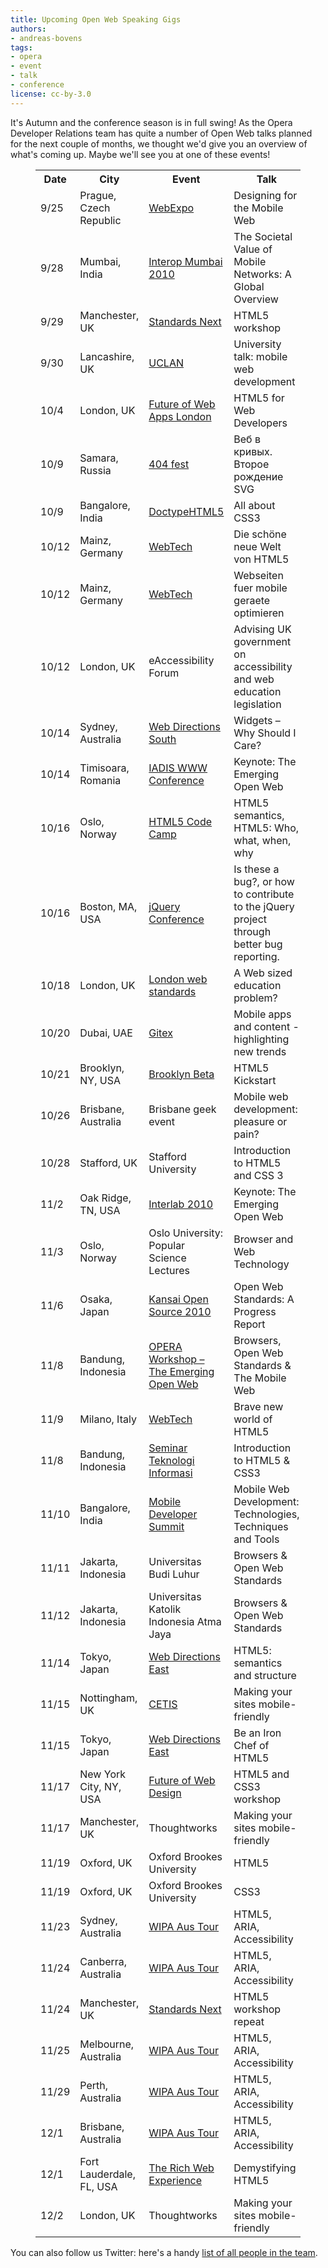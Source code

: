 ```yaml
---
title: Upcoming Open Web Speaking Gigs
authors:
- andreas-bovens
tags:
- opera
- event
- talk
- conference
license: cc-by-3.0
---
```


<p>It&#39;s Autumn and the conference season is in full swing! As the Opera Developer Relations team has quite a number of Open Web talks planned for the next couple of months, we thought we&#39;d give you an overview of what&#39;s coming up. Maybe we&#39;ll see you at one of these events!</p>

<figure block="figure">
<table id="events">
	<tr>
		<th>Date</th>
		<th>City</th>
		<th>Event</th>
		<th>Talk</th>
		<th>Speaker</th>
	</tr>
	<tr>
		<td>9/25</td>
		<td>Prague, Czech Republic</td>
		<td><a href="http://webexpo.net/talk/designing-for-the-mobile-web">WebExpo</a></td>
		<td>Designing for the Mobile Web</td>
		<td><a href="http://twitter.com/zibin/">Zi Bin</a></td>
	</tr>
	<tr>
		<td>9/28</td>
		<td>Mumbai, India</td>
		<td><a href="http://www.interop.in">Interop Mumbai 2010</a></td>
		<td>The Societal Value of Mobile Networks: A Global Overview</td>
		<td><a href="http://twitter.com/shwetank/">Shwetank</a></td>
	</tr>
	<tr>
		<td>9/29</td>
		<td>Manchester, UK</td>
		<td><a href="http://standards-next.org">Standards Next</a></td>
		<td>HTML5 workshop</td>
		<td><a href="http://twitter.com/brucel/">Bruce</a></td>
	</tr>
	<tr>
		<td>9/30</td>
		<td>Lancashire, UK</td>
		<td><a href="http://www.uclan.ac.uk">UCLAN</a></td>
		<td>University talk: mobile web development</td>
		<td><a href="http://twitter.com/chrisdavidmills/">Chris</a></td>
	</tr>
	<tr>
		<td>10/4</td>
		<td>London, UK</td>
		<td><a href="http://futureofwebapps.com/london-2010/schedule">Future of Web Apps London</a></td>
		<td>HTML5 for Web Developers</td>
		<td><a href="http://twitter.com/mollydotcom/">Molly</a></td>
	</tr>
	<tr>
		<td>10/9</td>
		<td>Samara, Russia</td>
		<td><a href="http://2010.404fest.ru/themes/report-101">404 fest</a></td>
		<td>Веб в кривых. Второе рождение SVG</td>
		<td><a href="http://twitter.com/pepelsbey/">Vadim</a></td>
	</tr>
	<tr>
		<td>10/9</td>
		<td>Bangalore, India</td>
		<td><a href="http://www.doctypehtml5.in">DoctypeHTML5</a></td>
		<td>All about CSS3</td>
		<td><a href="http://twitter.com/shwetank/">Shwetank</a></td>
	</tr>
	<tr>
		<td>10/12</td>
		<td>Mainz, Germany</td>
		<td><a href="http://webtechcon.de/2010/sessions">WebTech</a></td>
		<td>Die schöne neue Welt von HTML5</td>
		<td><a href="http://twitter.com/patrick_h_lauke/">Patrick</a></td>
	</tr>
	<tr>
		<td>10/12</td>
		<td>Mainz, Germany</td>
		<td><a href="http://webtechcon.de/2010/sessions">WebTech</a></td>
		<td>Webseiten fuer mobile geraete optimieren</td>
		<td><a href="http://twitter.com/patrick_h_lauke/">Patrick</a></td>
	</tr>
	<tr>
		<td>10/12</td>
		<td>London, UK</td>
		<td>eAccessibility Forum</td>
		<td>Advising UK government on accessibility and web education legislation</td>
		<td><a href="http://twitter.com/chrisdavidmills/">Chris</a></td>
	</tr>
	<tr>
		<td>10/14</td>
		<td>Sydney, Australia</td>
		<td><a href="http://south10.webdirections.org/program/w3c">Web Directions South</a></td>
		<td>Widgets – Why Should I Care?</td>
		<td><a href="http://twitter.com/ourmaninjapan/">Daniel</a></td>
	</tr>
	<tr>
		<td>10/14</td>
		<td>Timisoara, Romania</td>
		<td><a href="http://www.internet-conf.org">IADIS WWW Conference</a></td>
		<td>Keynote: The Emerging Open Web</td>
		<td><a href="http://twitter.com/mollydotcom/">Molly</a></td>
	</tr>
	<tr>
		<td>10/16</td>
		<td>Oslo, Norway</td>
		<td><a href="http://wiki.cantara.no/display/PE/HTML+5+Code+Camp">HTML5 Code Camp</a></td>
		<td>HTML5 semantics, HTML5: Who, what, when, why</td>
		<td><a href="http://twitter.com/brucel/">Bruce</a></td>
	</tr>
	<tr>
		<td>10/16</td>
		<td>Boston, MA, USA</td>
		<td><a href="http://events.jquery.org/2010/boston/schedule">jQuery Conference</a></td>
		<td>Is these a bug?, or how to contribute to the jQuery project through better bug reporting.</td>
		<td><a href="http://twitter.com/miketaylr/">Mike</a></td>
	</tr>
	<tr>
		<td>10/18</td>
		<td>London, UK</td>
		<td><a href="http://www.londonwebstandards.org">London web standards</a></td>
		<td>A Web sized education problem?</td>
		<td><a href="http://twitter.com/chrisdavidmills/">Chris</a></td>
	</tr>
	<tr>
		<td>10/20</td>
		<td>Dubai, UAE</td>
		<td><a href="http://www.gitex.com">Gitex</a></td>
		<td>Mobile apps and content - highlighting new trends</td>
		<td><a href="http://twitter.com/shwetank/">Shwetank</a></td>
	</tr>
	<tr>
		<td>10/21</td>
		<td>Brooklyn, NY, USA</td>
		<td><a href="http://brooklynbeta.org/workshops">Brooklyn Beta</a></td>
		<td>HTML5 Kickstart</td>
		<td><a href="http://twitter.com/patrick_h_lauke/">Patrick</a></td>
	</tr>
	<tr>
		<td>10/26</td>
		<td>Brisbane, Australia</td>
		<td>Brisbane geek event</td>
		<td>Mobile web development: pleasure or pain?</td>
		<td><a href="http://twitter.com/chrisdavidmills/">Chris</a></td>
	</tr>
	<tr>
		<td>10/28</td>
		<td>Stafford, UK</td>
		<td>Stafford University</td>
		<td>Introduction to HTML5 and CSS 3</td>
		<td><a href="http://twitter.com/brucel/">Bruce</a></td>
	</tr>
	<tr>
		<td>11/2</td>
		<td>Oak Ridge, TN, USA</td>
		<td><a href="http://www.ornl.gov/info/interlab2010">Interlab 2010</a></td>
		<td>Keynote: The Emerging Open Web</td>
		<td><a href="http://twitter.com/mollydotcom/">Molly</a></td>
	</tr>
	<tr>
		<td>11/3</td>
		<td>Oslo, Norway</td>
		<td>Oslo University: Popular Science Lectures</td>
		<td>Browser and Web Technology </td>
		<td><a href="http://twitter.com/zibin/">Zi Bin</a></td>
	</tr>
	<tr>
		<td>11/6</td>
		<td>Osaka, Japan</td>
		<td><a href="http://k-of.jp/2010/index.html">Kansai Open Source 2010</a></td>
		<td>Open Web Standards: A Progress Report</td>
		<td><a href="http://twitter.com/ourmaninjapan/">Daniel</a></td>
	</tr>
	<tr>
		<td>11/8</td>
		<td>Bandung, Indonesia</td>
		<td><a href="http://www.comlabs.itb.ac.id/?p=687">OPERA Workshop – The Emerging Open Web</a></td>
		<td>Browsers, Open Web Standards &amp; The Mobile Web</td>
		<td><a href="http://twitter.com/zibin/">Zi Bin</a></td>
	</tr>
	<tr>
		<td>11/9</td>
		<td>Milano, Italy</td>
		<td><a href="http://webtechcon.it/2010/speaker">WebTech</a></td>
		<td>Brave new world of HTML5</td>
		<td><a href="http://twitter.com/patrick_h_lauke/">Patrick</a></td>
	</tr>
	<tr>
		<td>11/8</td>
		<td>Bandung, Indonesia</td>
		<td><a href="http://mitcc.itmaranatha.org/?mnu=2">Seminar Teknologi Informasi</a></td>
		<td>Introduction to HTML5 &amp; CSS3</td>
		<td><a href="http://twitter.com/zibin/">Zi Bin</a></td>
	</tr>
	<tr>
		<td>11/10</td>
		<td>Bangalore, India</td>
		<td><a href="http://www.developermarch.com/mods/speakers.html#Shwetank_Dixit">Mobile Developer Summit</a></td>
		<td>Mobile Web Development: Technologies, Techniques and Tools</td>
		<td><a href="http://twitter.com/shwetank/">Shwetank</a></td>
	</tr>
	<tr>
		<td>11/11</td>
		<td>Jakarta, Indonesia</td>
		<td>Universitas Budi Luhur</td>
		<td>Browsers &amp; Open Web Standards</td>
		<td><a href="http://twitter.com/zibin/">Zi Bin</a></td>
	</tr>
	<tr>
		<td>11/12</td>
		<td>Jakarta, Indonesia</td>
		<td>Universitas Katolik Indonesia Atma Jaya</td>
		<td>Browsers &amp; Open Web Standards</td>
		<td><a href="http://twitter.com/zibin/">Zi Bin</a></td>
	</tr>
	<tr>
		<td>11/14</td>
		<td>Tokyo, Japan</td>
		<td><a href="http://east.webdirections.org">Web Directions East</a></td>
		<td>HTML5: semantics and structure</td>
		<td><a href="http://twitter.com/brucel/">Bruce</a></td>
	</tr>
	<tr>
		<td>11/15</td>
		<td>Nottingham, UK</td>
		<td><a href="http://wiki.cetis.ac.uk/Conference_2010_Programme">CETIS</a></td>
		<td>Making your sites mobile-friendly</td>
		<td><a href="http://twitter.com/patrick_h_lauke/">Patrick</a></td>
	</tr>
	<tr>
		<td>11/15</td>
		<td>Tokyo, Japan</td>
		<td><a href="http://east.webdirections.org">Web Directions East</a></td>
		<td>Be an Iron Chef of HTML5</td>
		<td><a href="http://twitter.com/brucel/">Bruce</a></td>
	</tr>
	<tr>
		<td>11/17</td>
		<td>New York City, NY, USA</td>
		<td><a href="http://futureofwebdesign.com/new-york-2010/schedule">Future of Web Design</a></td>
		<td>HTML5 and CSS3 workshop</td>
		<td><a href="http://twitter.com/mollydotcom/">Molly</a></td>
	</tr>
	<tr>
		<td>11/17</td>
		<td>Manchester, UK</td>
		<td>Thoughtworks</td>
		<td>Making your sites mobile-friendly</td>
		<td><a href="http://twitter.com/patrick_h_lauke/">Patrick</a></td>
	</tr>
	<tr>
		<td>11/19</td>
		<td>Oxford, UK</td>
		<td>Oxford Brookes University</td>
		<td>HTML5</td>
		<td><a href="http://twitter.com/patrick_h_lauke/">Patrick</a></td>
	</tr>
	<tr>
		<td>11/19</td>
		<td>Oxford, UK</td>
		<td>Oxford Brookes University</td>
		<td>CSS3</td>
		<td><a href="http://twitter.com/chrisdavidmills/">Chris</a></td>
	</tr>
	<tr>
		<td>11/23</td>
		<td>Sydney, Australia</td>
		<td><a href="http://wipa.org.au/html5">WIPA Aus Tour</a></td>
		<td>HTML5, ARIA, Accessibility</td>
		<td><a href="http://twitter.com/brucel/">Bruce</a></td>
	</tr>
	<tr>
		<td>11/24</td>
		<td>Canberra, Australia</td>
		<td><a href="http://wipa.org.au/html5">WIPA Aus Tour</a></td>
		<td>HTML5, ARIA, Accessibility</td>
		<td><a href="http://twitter.com/brucel/">Bruce</a></td>
	</tr>
	<tr>
		<td>11/24</td>
		<td>Manchester, UK</td>
		<td><a href="http://standards-next.org">Standards Next</a></td>
		<td>HTML5 workshop repeat</td>
		<td><a href="http://twitter.com/chrisdavidmills/">Chris</a></td>
	</tr>
	<tr>
		<td>11/25</td>
		<td>Melbourne, Australia</td>
		<td><a href="http://wipa.org.au/html5">WIPA Aus Tour</a></td>
		<td>HTML5, ARIA, Accessibility</td>
		<td><a href="http://twitter.com/brucel/">Bruce</a></td>
	</tr>
	<tr>
		<td>11/29</td>
		<td>Perth, Australia</td>
		<td><a href="http://wipa.org.au/html5">WIPA Aus Tour</a></td>
		<td>HTML5, ARIA, Accessibility</td>
		<td><a href="http://twitter.com/brucel/">Bruce</a></td>
	</tr>
	<tr>
		<td>12/1</td>
		<td>Brisbane, Australia</td>
		<td><a href="http://wipa.org.au/html5">WIPA Aus Tour</a></td>
		<td>HTML5, ARIA, Accessibility</td>
		<td><a href="http://twitter.com/brucel/">Bruce</a></td>
	</tr>
	<tr>
		<td>12/1</td>
		<td>Fort Lauderdale, FL, USA</td>
		<td>
		<a href="http://www.therichwebexperience.com/conference/fort_lauderdale/2010/11/home">The Rich Web Experience</a></td>
		<td>Demystifying HTML5</td>
		<td><a href="http://twitter.com/mollydotcom/">Molly</a></td>
	</tr>
	<tr>
		<td>12/2</td>
		<td>London, UK</td>
		<td>Thoughtworks</td>
		<td>Making your sites mobile-friendly</td>
		<td><a href="http://twitter.com/patrick_h_lauke/">Patrick</a></td>
	</tr>
</table>
</figure>

<p>You can also follow us Twitter: here&#39;s a handy <a href="http://twitter.com/andreasbovens/opera-developer-relations/members">list of all people in the team</a>.</p>

